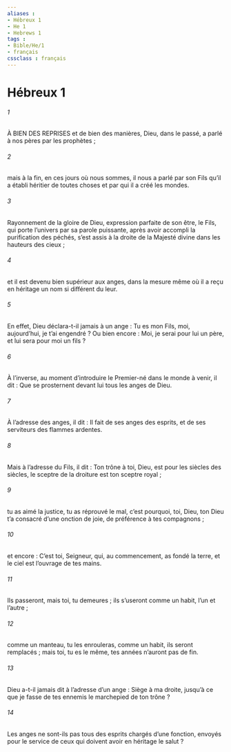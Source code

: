 ```yaml
---
aliases : 
- Hébreux 1
- He 1
- Hebrews 1
tags : 
- Bible/He/1
- français
cssclass : français
---
```


# Hébreux 1

###### 1
À BIEN DES REPRISES
et de bien des manières,
Dieu, dans le passé,
a parlé à nos pères par les prophètes ;
###### 2
mais à la fin, en ces jours où nous sommes,
il nous a parlé par son Fils
qu’il a établi héritier de toutes choses
et par qui il a créé les mondes.
###### 3
Rayonnement de la gloire de Dieu,
expression parfaite de son être,
le Fils, qui porte l’univers
par sa parole puissante,
après avoir accompli la purification des péchés,
s’est assis à la droite de la Majesté divine
dans les hauteurs des cieux ;
###### 4
et il est devenu bien supérieur aux anges,
dans la mesure même où il a reçu en héritage
un nom si différent du leur.
###### 5
En effet, Dieu déclara-t-il jamais à un ange :
Tu es mon Fils,
moi, aujourd’hui, je t’ai engendré ?
Ou bien encore :
Moi, je serai pour lui un père,
et lui sera pour moi un fils ?
###### 6
À l’inverse, au moment d’introduire le Premier-né dans le monde à venir, il dit :
Que se prosternent devant lui
tous les anges de Dieu.
###### 7
À l’adresse des anges, il dit :
Il fait de ses anges des esprits,
et de ses serviteurs des flammes ardentes.
###### 8
Mais à l’adresse du Fils, il dit :
Ton trône à toi, Dieu, est pour les siècles des siècles,
le sceptre de la droiture est ton sceptre royal ;
###### 9
tu as aimé la justice, tu as réprouvé le mal,
c’est pourquoi, toi, Dieu, ton Dieu t’a consacré
d’une onction de joie, de préférence à tes compagnons ;
###### 10
et encore :
C’est toi, Seigneur,
qui, au commencement, as fondé la terre,
et le ciel est l’ouvrage de tes mains.
###### 11
Ils passeront, mais toi, tu demeures ;
ils s’useront comme un habit, l’un et l’autre ;
###### 12
comme un manteau, tu les enrouleras,
comme un habit, ils seront remplacés ;
mais toi, tu es le même,
tes années n’auront pas de fin.
###### 13
Dieu a-t-il jamais dit à l’adresse d’un ange :
Siège à ma droite,
jusqu’à ce que je fasse de tes ennemis
le marchepied de ton trône ?
###### 14
Les anges ne sont-ils pas tous des esprits chargés d’une fonction, envoyés pour le service de ceux qui doivent avoir en héritage le salut ?
